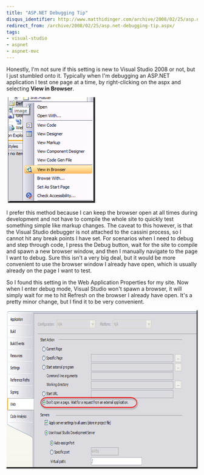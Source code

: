 ```yaml
---
title: "ASP.NET Debugging Tip"
disqus_identifier: http://www.matthidinger.com/archive/2008/02/25/asp.net-debugging-tip.aspx
redirect_from: /archive/2008/02/25/asp.net-debugging-tip.aspx/
tags: 
- visual-studio
- aspnet
- aspnet-mvc
---
```

Honestly, I'm not sure if this setting is new to Visual Studio 2008 or not, but I just stumbled onto it. Typically when I'm debugging an ASP.NET application I test one page at a time, by right-clicking on the aspx and selecting **View in Browser**.

 [<img src="/images/subtext-content/ASP.NETDebuggingTip_A3DC/image_thumb.png" title="image" alt="image" width="230" height="279" />](/images/subtext-content/ASP.NETDebuggingTip_A3DC/image.png)

I prefer this method because I can keep the browser open at all times during development and not have to compile the whole site to quickly test something simple like markup changes. The caveat to this however, is that the Visual Studio debugger is not attached to the cassini process, so I cannot hit any break points I have set. For scenarios when I need to debug and step through code, I press the Debug button, wait for the site to compile and spawn a new browser window, and then I manually navigate to the page I want to debug. Sure this isn't a very big deal, but it would be more convenient to use the browser window I already have open, which is usually already on the page I want to test.

So I found this setting in the Web Application Properties for my site. Now when I enter debug mode, Visual Studio won't spawn a browser, it will simply wait for me to hit Refresh on the browser I already have open. It's a pretty minor change, but I find it to be very convenient.

[<img src="/images/subtext-content/ASP.NETDebuggingTip_A3DC/image_thumb_3.png" title="image" alt="image" width="799" height="418" />](/images/subtext-content/ASP.NETDebuggingTip_A3DC/image_3.png)

